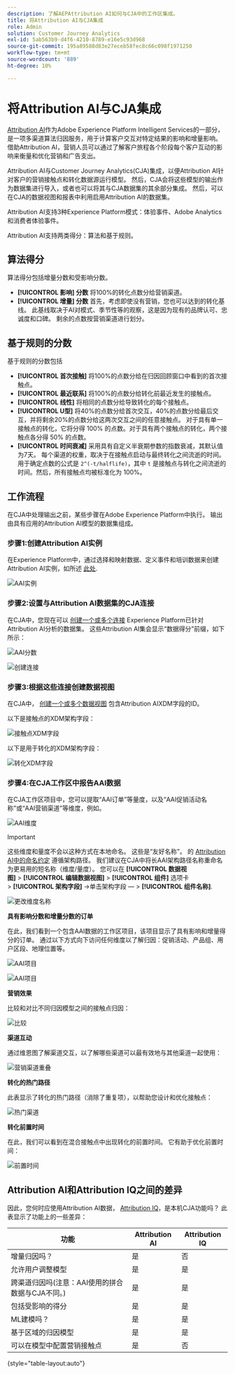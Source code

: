 ```yaml
---
description: 了解AEPAttribution AI如何与CJA中的工作区集成。
title: 将Attribution AI与CJA集成
role: Admin
solution: Customer Journey Analytics
exl-id: 5ab563b9-d4f6-4210-8789-e16e5c93d968
source-git-commit: 195a89588d83e27eceb58fec8c66c098f1971250
workflow-type: tm+mt
source-wordcount: '889'
ht-degree: 10%

---
```


# 将Attribution AI与CJA集成

[Attribution AI](https://experienceleague.adobe.com/docs/experience-platform/intelligent-services/attribution-ai/overview.html?lang=en)作为Adobe Experience Platform Intelligent Services的一部分，是一项多渠道算法归因服务，用于计算客户交互对特定结果的影响和增量影响。 借助Attribution AI，营销人员可以通过了解客户旅程各个阶段每个客户互动的影响来衡量和优化营销和广告支出。

Attribution AI与Customer Journey Analytics(CJA)集成，以便Attribution AI针对客户的营销接触点和转化数据源运行模型。 然后，CJA会将这些模型的输出作为数据集进行导入，或者也可以将其与CJA数据集的其余部分集成。 然后，可以在CJA的数据视图和报表中利用启用Attribution AI的数据集。

Attribution AI支持3种Experience Platform模式：体验事件、Adobe Analytics和消费者体验事件。

Attribution AI支持两类得分：算法和基于规则。

## 算法得分

算法得分包括增量分数和受影响分数。

* **[!UICONTROL 影响] 分数** 将100%的转化点数分给营销渠道。
* **[!UICONTROL 增量] 分数** 首先，考虑即使没有营销，您也可以达到的转化基线。 此基线取决于AI对模式、季节性等的观察，这是因为现有的品牌认可、忠诚度和口碑。 剩余的点数按营销渠道进行划分。

## 基于规则的分数

基于规则的分数包括

* **[!UICONTROL 首次接触]** 将100%的点数分给在归因回顾窗口中看到的首次接触点。
* **[!UICONTROL 最近联系]** 将100%的点数分给转化前最近发生的接触点。
* **[!UICONTROL 线性]** 将相同的点数分给导致转化的每个接触点。
* **[!UICONTROL U型]** 将40%的点数分给首次交互，40%的点数分给最后交互，并将剩余20%的点数分给这两次交互之间的任意接触点。 对于具有单一接触点的转化，它将分得 100% 的点数。对于具有两个接触点的转化，两个接触点各分得 50% 的点数。
* **[!UICONTROL 时间衰减]** 采用具有自定义半衰期参数的指数衰减，其默认值为7天。 每个渠道的权重，取决于在接触点启动与最终转化之间流逝的时间。用于确定点数的公式是 `2^(-t/halflife)`，其中 `t` 是接触点与转化之间流逝的时间。然后，所有接触点均被标准化为 100%。

## 工作流程

在CJA中处理输出之前，某些步骤在Adobe Experience Platform中执行。 输出由具有应用的Attribution AI模型的数据集组成。

### 步骤1:创建Attribution AI实例

在Experience Platform中，通过选择和映射数据、定义事件和培训数据来创建Attribution AI实例，如所述 [此处](https://experienceleague.adobe.com/docs/experience-platform/intelligent-services/attribution-ai/user-guide.html).

![AAI实例](assets/aai-instance.png)

### 步骤2:设置与Attribution AI数据集的CJA连接

在CJA中，您现在可以 [创建一个或多个连接](/help/connections/create-connection.md) Experience Platform已针对Attribution AI分析的数据集。 这些Attribution AI集会显示“数据得分”前缀，如下所示：

![AAI分数](assets/aai-scores.png)

![创建连接](assets/aai-create-connection.png)

### 步骤3:根据这些连接创建数据视图

在CJA中， [创建一个或多个数据视图](/help/data-views/create-dataview.md) 包含Attribution AIXDM字段的ID。

以下是接触点的XDM架构字段：

![接触点XDM字段](assets/touchpoint-fields.png)

以下是用于转化的XDM架构字段：

![转化XDM字段](assets/conversion-fields.png)

### 步骤4:在CJA工作区中报告AAI数据

在CJA工作区项目中，您可以提取“AAI订单”等量度，以及“AAI促销活动名称”或“AAI营销渠道”等维度，例如。

![AAI维度](assets/aai-dims.png)

>[!IMPORTANT]
>
>这些维度和量度不会以这种方式在本地命名。 这些是“友好名称”。 的 [Attribution AI中的命名约定](https://experienceleague.adobe.com/docs/experience-platform/intelligent-services/attribution-ai/input-output.html?lang=en#attribution-ai-output-data) 遵循架构路径。 我们建议在CJA中将长AAI架构路径名称重命名为更易用的短名称（维度/量度）。 您可以在 **[!UICONTROL 数据视图]** > **[!UICONTROL 编辑数据视图]** > **[!UICONTROL 组件]** 选项卡> **[!UICONTROL 架构字段]** ->单击架构字段 — > **[!UICONTROL 组件名称]**.

![更改维度名称](assets/change-name.png)

**具有影响分数和增量分数的订单**

在此，我们看到一个包含AAI数据的工作区项目，该项目显示了具有影响和增量得分的订单。 通过以下方式向下访问任何维度以了解归因：促销活动、产品组、用户区段、地理位置等。

![AAI项目](assets/aai-project.png)

![AAI项目](assets/aai-project2.png)

**营销效果**

比较和对比不同归因模型之间的接触点归因：

![比较](assets/compare.png)

**渠道互动**

通过维恩图了解渠道交互，以了解哪些渠道可以最有效地与其他渠道一起使用：

![营销渠道重叠](assets/mc-overlap.png)

**转化的热门路径**

此表显示了转化的热门路径（消除了重复项），以帮助您设计和优化接触点：

![热门渠道](assets/top-channels.png)

**转化前置时间**

在此，我们可以看到在混合接触点中出现转化的前置时间。 它有助于优化前置时间：

![前置时间](assets/lead-time.png)

## Attribution AI和Attribution IQ之间的差异

因此，您何时应使用Attribution AI数据， [Attribution IQ](/help/analysis-workspace/attribution/overview.md)，是本机CJA功能吗？ 此表显示了功能上的一些差异：

| 功能 | Attribution AI | Attribution IQ |
| --- | --- | --- |
| 增量归因吗？ | 是 | 否 |
| 允许用户调整模型 | 是 | 是 |
| 跨渠道归因吗(注意：AAI使用的拼合数据与CJA不同。) | 是 | 是 |
| 包括受影响的得分 | 是 | 是 |
| ML建模吗？ | 是 | 是 |
| 基于区域的归因模型 | 是 | 是 |
| 可以在模型中配置营销接触点 | 是 | 否 |

{style=&quot;table-layout:auto&quot;}

